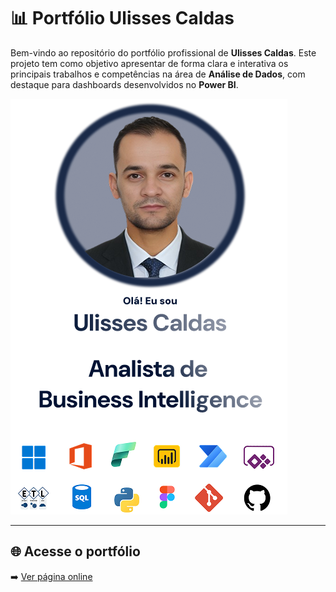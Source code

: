# 📊 Portfólio Ulisses Caldas

Bem-vindo ao repositório do portfólio profissional de **Ulisses Caldas**. Este projeto tem como objetivo apresentar de forma clara e interativa os principais trabalhos e competências na área de **Análise de Dados**, com destaque para dashboards desenvolvidos no **Power BI**.

![Banner](images/foto%20ulisses.png)

---

## 🌐 Acesse o portfólio

➡️ [Ver página online](https://ulissescaldas.github.io/portfolio/) 
